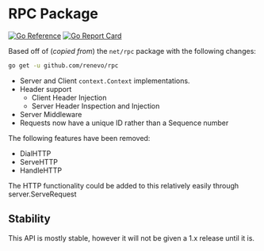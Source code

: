# RPC Package

[![Go Reference](https://pkg.go.dev/badge/github.com/renevo/rpc.svg)](https://pkg.go.dev/github.com/renevo/rpc)
[![Go Report Card](https://goreportcard.com/badge/github.com/renevo/rpc)](https://goreportcard.com/report/github.com/renevo/rpc)

Based off of (*copied from*) the `net/rpc` package with the following changes:

```bash
go get -u github.com/renevo/rpc
```

* Server and Client `context.Context` implementations.
* Header support
  * Client Header Injection
  * Server Header Inspection and Injection
* Server Middleware
* Requests now have a unique ID rather than a Sequence number

The following features have been removed:

* DialHTTP
* ServeHTTP
* HandleHTTP

The HTTP functionality could be added to this relatively easily through server.ServeRequest

## Stability

This API is mostly stable, however it will not be given a 1.x release until it is.
